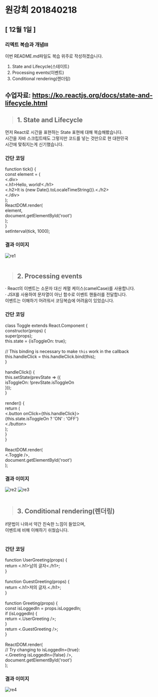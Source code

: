 # 원강희 201840218

## [ 12월 1일 ]
### 리엑트 복습과 개념III
이번 README.md파일도 복습 위주로 작성하겠습니다.<br>
1. State and Lifecycle(스테이트)
2. Processing events(이벤트)
3. Conditional rendering(렌더링)
## 수업자료: https://ko.reactjs.org/docs/state-and-lifecycle.html
>## 1. State and Lifecycle
먼저 React로 시간을 표현하는 State 표현에 대해 복습해봤습니다.<br>
시간을 자바 스크립트때도 그렇지만 코드를 넣는 것만으로 현 대한민국<br>
시간에 맟춰지는게 신기했습니다. <br>

### 간단 코딩
function tick() {<br>
  const element = (<br>
    <.div><br>
      <.h1>Hello, world!<./h1><br>
      <.h2>It is {new Date().toLocaleTimeString()}.<./h2><br>
    <./div><br>
  );<br>
  ReactDOM.render(<br>
    element,<br>
    document.getElementById('root')<br>
  );<br>
}<br>
setInterval(tick, 1000);<br>

### 결과 이미지
![re1](https://user-images.githubusercontent.com/80237099/144760993-58c6665f-1f30-4c24-a75d-0ba6cc517663.png)
<br>
<br>

>## 2. Processing events

· React의 이벤트는 소문자 대신 캐멀 케이스(camelCase)를 사용합니다.<br>
· JSX를 사용하여 문자열이 아닌 함수로 이벤트 핸들러를 전달합니다.<br>
이벤트는 이해하기 어려워서 코딩복습에 어려움이 있었습니다.<br>

### 간단 코딩
class Toggle extends React.Component {<br>
  constructor(props) {<br>
    super(props);<br>
    this.state = {isToggleOn: true};<br>
<br>
    // This binding is necessary to make `this` work in the callback<br>
    this.handleClick = this.handleClick.bind(this);<br>
  }<br>
<br>
  handleClick() {<br>
    this.setState(prevState => ({<br>
      isToggleOn: !prevState.isToggleOn<br>
    }));<br>
  }<br>
<br>
  render() {<br>
    return (<br>
      <.button onClick={this.handleClick}><br>
        {this.state.isToggleOn ? 'ON' : 'OFF'}<br>
      <./button><br>
    );<br>
  }<br>
}<br>
<br>
ReactDOM.render(<br>
  <.Toggle />,<br>
  document.getElementById('root')<br>
);<br>
### 결과 이미지<br>
![re2](https://user-images.githubusercontent.com/80237099/144761279-b24fa4b5-5996-4136-a75a-c50d250580ef.png)
![re3](https://user-images.githubusercontent.com/80237099/144761281-8de5d5df-5e58-4622-aab9-698ec8961814.png)<br>
<br>

>## 3. Conditional rendering(렌더링)
if문법이 나와서 약간 친숙한 느낌이 들었으며,<br>
이벤트에 비해 이해하기 쉬웠습니다.<br>
<br>
### 간단 코딩
function UserGreeting(props) {<br>
  return <.h1>남의 글자<./h1>;<br>
}<br>
<br>
function GuestGreeting(props) {<br>
  return <.h1>저의 글자.<./h1>;<br>
}<br>
<br>
function Greeting(props) {<br>
  const isLoggedIn = props.isLoggedIn;<br>
  if (isLoggedIn) {<br>
    return <.UserGreeting />;<br>
  }<br>
  return <.GuestGreeting />;<br>
}<br>
<br>
ReactDOM.render(<br>
  // Try changing to isLoggedIn={true}:<br>
  <.Greeting isLoggedIn={false} />,<br>
  document.getElementById('root')<br>
);<br>
### 결과 이미지
![re4](https://user-images.githubusercontent.com/80237099/144761476-2ebbdfd9-f488-4c4d-b52d-4115ede0b7d6.png)


<!-- 
## [ 11월 24일 ]
### 리엑트 복습과 개념II
시작전에 github에 io베포하기 위해 npm run deploy 명령어를 입력했으나,<br>
![20211124_163809](https://user-images.githubusercontent.com/80237099/143195136-f1145d15-bf77-440d-9619-f59aa56210f9.png)<br>
위와 같은 오류가 나타나 package.json을 찾아본 결과<br>
![20211124_164009](https://user-images.githubusercontent.com/80237099/143195519-d44553f8-9138-4633-85a7-215cce11dc46.png)<br>
위 코드의 build코드를 bulid코드로 교체해서 베포에 성공했습니다.<br>

## 수업자료: https://ko.reactjs.org/docs/introducing-jsx.html
# JSX
JSX코드는 자바스크립트를 확장한 문법이며 리엑트"엘리먼트"를 생성합니다.<br>
처음 봤을때는 생소한 문자여서 크게 이해하기 힘들었지만, 자바스크립트의 확장문자<br>
여서 코딩을 따라하는데는 큰문제 없었습니다.<br>

## 코드 따라하기
>function formatName(user) {<br>
  return user.firstName + ' ' + user.lastName;<br>
<br>
}<br>
const user = {<br>
  firstName: 'Harper',<br>
  lastName: 'Perez',<br>
};<br>
<br>
const element = <,h1>Hello, {formatName(user)}!<,/h1>;<br>
<br>
ReactDOM.render(element, document.getElementById('root'));<br>
<br>

### 결과화면<br>

![222333](https://user-images.githubusercontent.com/80237099/143781875-375f1d79-ffcd-496d-8c5c-070958f64271.png)<br> -->






<!-- ## [ 11월 16일 ]
### 리엑트 복습과 개념
이번주는 리엑트 개념 암기와 간단한 코드 따라하기로 공부했습니다.<br>
학교PC위주로 코딩하다 github에 업로드한 markdown-editor 폴더의<br> 
React문의 실행을 시도 했으나, 집 PC에서 놓친게 있는지Failed to compile.<br> 
오류가 올라와 문제해결 위주로 찾아봤습니다.<br>
![123](https://user-images.githubusercontent.com/80237099/142908546-051d4dd8-3834-46f4-b151-102e15fb1fed.png)<br>
간단한 리엑트 오류<br>

<br>
>### React의 특징
1. 상호작용이 많은 UI개발에 적합하다.
2. 컴포넌트 로직은 JavaScript로 작성한다.
3. 캡슐화된 컴포넌트로 개발되어 재사용이 용이하다.
4. DOM과는 별개로 상태를 관리할 수 있다.
5. 기술 스택의 나머지 부분에는 관여하지 않는다.
6. 기존 코드와 별개로 개발이 가능하다.
7. React Native를 이용하면 모바일 앱도 만들 수 있다.<br>
<br>

# 따라한 코드
## App.js

// import logo from './logo.svg';<br>
// import './App.css';<br>
import React from '/App';<br>
<br>
class App extends React.Component {<br>
  constructor(props) {<br>
    super(props);<br>
<br>
    this.state = { isOpen: false };<br>
    this.toggleContainer = React.createRef();<br>
<br>
    this.onClickHandler = this.onClickHandler.bind(this);<br>
    this.onClickOutsideHandler = this.onClickOutsideHandler.bind(this);<br>
  }<br>
<br>
  componentDidMount() {<br>
    window.addEventListener('click', this.onClickOutsideHandler);<br>
  }<br>
<br>
  componentWillUnmount() {<br>
    window.removeEventListener('click', this.onClickOutsideHandler);<br>
  }<br>
<br>
  onClickHandler() {<br>
    this.setState(currentState => ({<br>
      isOpen: !currentState.isOpen<br>
    }));<br>
  }<br>
<br>
  onClickOutsideHandler(event) {<br>
    if (this.state.isOpen && !this.toggleContainer.current.contains(event.target)) {<br>
      this.setState({ isOpen: false });<br>
    }<br>
  }<br>
<br>
  render() {<br>
    return (<br>
      <.div ref={this.toggleContainer}><br>
        <.button onClick={this.onClickHandler}>Select an option<./button><br>
        {this.state.isOpen && (<br>
          <.ul><br>
            <.li>Option 1<./li><br>
            <.li>Option 2<./li><br>
            <.li>Option 3<./li><br>
          <./ul><br>
        )}<br>
      <./div><br>
    );<br>
  }<br>
}<br>
<br>
export default App;<br>

## test.js
<br>
class MarkdownEditor extends React.Component {<br>
  constructor(props) {<br>
    super(props);<br>
    this.md = new Remarkable();<br>
    this.handleChange = this.handleChange.bind(this);<br>
    this.state = { value: 'Hello, **world**!' };<br>
  }<br>
<br>
  handleChange(e) {<br>
    this.setState({ value: e.target.value });<br>
  }<br>
<br>
  getRawMarkup() {<br>
    return { __html: this.md.render(this.state.value) };<br>
  }<br>
<br>
  render() {<br>
    return (<br>
      <.div className="MarkdownEditor"><br>
        <.h3>Input<./h3><br>
        <.label htmlFor="markdown-content"><br>
          Enter some markdown<br>
        <./label><br>
        <.textarea<br>
          id="markdown-content"<br>
          onChange={this.handleChange}<br>
          defaultValue={this.state.value}<br>
        />
        <.h3>Output<./h3><br>
        <.div<br>
          className="content"<br>
          dangerouslySetInnerHTML={this.getRawMarkup()}<br>
        /><br>
      <./div><br>
    );<.br>
  }<br>
<br>
ReactDOM.render(<br>
  <.MarkdownEditor />,<br>
  document.getElementById('markdown-example')<br>
);<br>
<br>

> test.js : https://ko.reactjs.org/ <br>

<br>

### 집PC에서 일어난 markdown-editor/App.js의 문제는<br>복습을 위해 천천히 찾아보겠습니다. -->





<!-- ## [ 11월 10일 ]
=======



<!-- # 원강희 201840218

=======

## [ 11월 10일 ]
>>>>>>> c2c96cefa229edcf6ebac82aa99ef5a630e40046
### 영화앱 업로드
github에 업로드 하기위해 package.json터미널에서<br>
npm i gh-pages 입력후 "gh-pages": "^3.2.3" 추가<br>
그 후 "scripts"탭에서<br>

>"predeploy": "npm run bulid",<br>
"deploy": "gh-pages -d build"<br>

입력후 터미널에서 npm run deploy입력해봤습니다.<br>
Missing err가 올라와서 에러를 문제를 찾는데 다시 집중했습니다.<br>
<br>
그 외 github에 영화앱 업로드 하기 위해서 저번주 있었던 오류를<br>
인터넷을 찾아봐서 고쳐봤습니다. <br>
>import react from 'react';<br>
▽<br>
import React from 'react';<br>
<br>
componentDidMount<br>
▽<br>
componentDidMount<br>

위와 같은 자잘한 오류를 고치거나 수업중에 말씀하신대로<br>
>package-lock.json<br>
node_moudueles<br>

삭제후 npm imstall 그리고<br>

>genres: PropTypes.array(PropTypes.string).isRequired<br>
▽<br>
genres: PropTypes.arrayOf(PropTypes.string).isRequired,<br>

숱한 오류를 고친후<br>
![20211110_154343](https://user-images.githubusercontent.com/80237099/141063496-5e631595-bc65-4ecf-b30f-d63ba3b03bc2.png)<br>
![20211110_154412](https://user-images.githubusercontent.com/80237099/141063556-ec14125a-c6ec-4d37-9686-9d518a85a178.png)<br>
몇주만에 영화앱 진입에 성공했습니다. 감사합니다.

# 따라한 코드 
## package.json<br>

>{<br>
  "name": "movie_app_2020",<br>
  "version": "0.1.0",<br>
  "private": true,<br>
  "dependencies": {<br>
    "@testing-library/jest-dom": "^4.2.4",<br>
    "@testing-library/react": "^9.5.0",<br>
    "@testing-library/user-event": "^7.2.1",<br>
    "axios": "^0.19.2",<br>
    "gh-pages": "^3.2.3",<br>
    "prop-types": "^15.7.2",<br>
    "react": "^16.13.1",<br>
    "react-dom": "^16.13.1",<br>
    "react-router-dom": "^5.3.0",<br>
    "react-scripts": "3.4.1"<br>
  },<br>
  "scripts": {<br>
    "start": "react-scripts start",<br>
    "build": "react-scripts build",<br>
    "predeploy": "npm run bulid",<br>
    "deploy": "gh-pages -d build"<br>
  },<br>
  "eslintConfig": {<br>
    "extends": "react-app"<br>
  },<br>
  "browserslist": {<br>
    "production": [<br>
      ">0.2%",<br>
      "not dead",<br>
      "not op_mini all"<br>
    ],<br>
    "development": [<br>
      "last 1 chrome version",<br>
      "last 1 firefox version",<br>
      "last 1 safari version"<br>
    ]<br>
  },<br>
  "homepage": "https://WKH201840218.github.io/movie_app_2021"<br>
<<<<<<< HEAD
}<br> -->







<!-- ## [ 11월 03일 ]
### (영화앱)네비게이션 만들어 보기
이번주는 처음으로 네비게이션을 넣어 보았습니다.<br>
Navigation.js, Navigation.css추가후 실행 해보았으나,<br>
저번주와 마찬기지로 Failed to compile.되어서 해결 방한을 찾아봤으나<br>
실행을 실패했습니다.<br>

>./src/routes/About.js<br>
Module not found: Can't resolve './About.css'<br>
in 'C:\webcon\movie_app_2021\src\routes'<br>

위에 오류가 떠서 About.js나 CSS코드에 문제가 있나 싶어서<br>
코드를 따라 적어봤으나 같은 메세지가 올라와서<br>
package-lock.json,node-modules파일 제거후 <br>
>npm install -S react-router-dom

명령어를 입력해 보았으나, <br>
파일은 찾을 수 없다는 오류가 올라와서 <br>
수업 영상 다시보면서 오류문제를 찾아보려고 합니다.<br>

## 실습
Navigation.js'react-router-dom'코드를 넣어봤으며 { Link }<br>
Navigation.js 안에 HashRouter코드를 추가해 보았습니다.

routes폴더 안에 Detail.js작성후 console에서<br> 
history을 출력 시도를 해보았습니다.

# 따라한 코드 
## Navigation.js<br>

>import React from 'react'<br>
import { Link }  from 'react-router-dom'<br>
import './Navigation.css'<br>
<br>
function Navigation() {<br>
    return(<br>
        <.div><br>
        <.Link to='/'>Home<./Link><br>
        <.Link to='/about'>About<./Link><br>
        <./div><br>
    )<br>
}<br>
<br>
export default Navigation


## Detail.js<br>

>import react from "react";<br>
<br>
class Detail extends react.Component{<br>
    ComponentDidMount() {<br>
        const { location, history } =this.props<br>
        if ( location.state === undefined ) {<br>
            history.push('/')<br>
        }<br>
    }<br>
    render() {<br>
        const { location } = this.props<br>
        if (location.state) {<br>
          return(<br>
               <.span>{location.state.title}<./span><br>
               )<br>
        } else {<br>
          return null<br>
        }<br>
      }<br>
    }<br>
<br>
export default Detail;<br>






 -->




<!-- # 원강희 201840218
 ## [ 10월 27일 ]







 <!-- ## [ 10월 27일 ]
 
 교수님 모든 주 MD파일은 차 주 MD파일 작성시 주석처리 해놓아서<br>
 코드 하단에 날짜 별로 작성되어있습니다. 늦게 말씀드려서 죄송합니다.<br>
 9월 15일, 9월 29일 작성은 둘다 과거 둘다 13일로 되어있어서 <br>
 각각 날짜에 맞게 변경했습니다.<br>

 이번주는 영화앱에 Home.css와 Movie.css를 추가해보았습니다.<br>
 코드에 각각 CSS를 수업때 보여주셨던github.EasysIT에서 CSS를 복사해가지고<br>
 CSS자체에는 문제가 없었지만, App.js컴플리트를 실패해서 적용된 걸 확인하는데<br>
 어려움이 있었습니다.<br>
 ![fail](https://user-images.githubusercontent.com/80237099/139593085-718ece2a-e815-44d8-9cf6-8f882fda090e.png)<br>
 수업시간에 했던 코드가 실행안되나 싶었지만, 초기 코드도 실행이 안되기에<br>
 10월 30일 토요일까지는 css적용된 걸 확인못했습니다. 다음주 수업전까지 천천히<br>
 원인을 찾아볼까 합니다.<br>

 # 따라한 코드 
## App.js<br>
 import "./App.css"<br>
 import { HashRouter, Route } from 'react-router-dom'<br>
 import About from './routes/About'<br>
 import Home from './routes/Home'<br>
<br>
 function App() {<br>
    return (<br>
        <.HashRouter><br>
            <.Route path='/' exact={true} component={Home}><br>
            <.h1>Home<./h1><br>
            <./Route><br>
            <.Route path='/about' component={About}><br>
            <.h1>About<./h1><br>
            <./Route><br>
        <./HashRouter><br>
    )<br>
}<br>
<br>
export default App<br>

## Movie.js
import PropTypes from 'prop-types'<br>
import "./Movie.css"<br>
<br>
function Movie({title, year, summary, poster, genres}) {<br>
    return (<br>
        <.div className='movie'><br>
        <.img src={poster} alt={title} title={title} /><br>
        <.div className='movie-data'><br>
            <.h3 className='movie-title'>{title}<./h3><br>
            <.h5 className='movie-year'>{year}<./h5><br>
            <.ul className='movie-genres'><br>
                {<br>
                    genres.map((genre, index) =>{<br>
                        return(<br>
                            <.li key={index} className='movie-genre'>{genre}<./li><br>
                        )<br>
                    })<br>
                }<br>
            <./ul><br>
            <.p className='movie-summary'>{summary.slice(0, 180)}<./p><br>
        <./div><br>
        <./div><br>
    )<br>
}<br>
<br>
Movie.PropTypes = {
    id: PropTypes.number.isRequired,
    year: PropTypes.string.isRequired,
    title: PropTypes.string.isRequired,
    summary: PropTypes.string.isRequired,
    poster: PropTypes.string.isRequired,
    genres: PropTypes.array(PropTypes.string).isRequired
}
<br>
export default Movie<br>

## About.js
import './About.css'<br>
function About() {<br>
    return (<br>
        <.span className='about__container'><br>
            <.h1>Hello About!<./h1><br>
        <./span><br>
    )<br>
}<br>
<<<<<<< HEAD

 -->


 
 
 
 
 <!-- ## [ 10월 13일 ]

 오늘은 영화앱에 Movie.js까지 추가해 보았습니다.<br>

컴플리트 실패했다는 오류가 있어서 영상보고 다시 따해보았으며,<br>
js에 class를 넣는게 html코딩 하는 느낌이 있어서 친숙한 느낌이 있었습니다.<br>

![js1](https://user-images.githubusercontent.com/80237099/138008248-a0106abf-8609-4ef9-ae2d-461b1d06a9cd.png)<br>
className부분 이해하기 위해 다시 영상보며 시간을 들였으며,<br>
![js2](https://user-images.githubusercontent.com/80237099/138008252-095ef76e-c83c-4de0-a69d-865c78f4fa89.png)<br>
App.js또한 영상자료와 같이 수정했습니다.

npm start후 저의 코딩실력 부족으로 오류 코드가 자주떠서 여러 시험을 해볼 수 있었습니다.<br>

# 따라한 코드 
## App.js
<br>

import React from "react"<br>
import axios from "axios"<br>
import Movie from "./Movie"<br>
import "./App.css"<br>

class App extends React.Component {<br>
    state = {<br>
        isLoading:true, <br>
        movies: []<br>
    }

    getMovies = async () => {
        const {
            data: {
                data: {movies}
            }
        }
        // const movies
         = await axios.get('https://yts-proxy.now.sh/list_movies.json?sort_by=rating')
         console.log(movies);
         this.setState({movies, isLoading: false});
    }

    ComponentDidMount() {
        this.getMovies()
    }
    render() {
        const { isLoading, movies } = this.state
        return(
            <section className='container'>
                {isLoading ? (
                    <div className='loader'>
                        <span className='loader-text'>Loading...</span>
                    </div>
                ) : (
                    <div className='movies'>
                        {
                            movies.map((movie) => {
                                console.log(movie);
                                return (
                                <Movie
                                key = {movie.id}
                                id = {movie.id}
                                year = {movie.year}
                                title = {movie.title}
                                summary = {movie.summary}
                                poster = {movie.medium_cover_image}
                                genres = {movie.genres}
                                 />
                                ) }) }
                    </div>
                )
                }
            </section>
        )
    }
}

export default App<br>
<br>


## Movie.js
<br>

import PropTypes from 'prop-types'<br>
import "./Movie.css"<br>
<br>
function Movie({title, year, summary, poster, genres}) {<br>
    return (<br>
        <.div className='movie'><br>
        <.img src={poster} alt={title} title={title} /><br>
        <.div className='movie-data'><br>
            <.h3 className='movie-title'>{title}<./h3><br>
            <.h3 className='movie-year'>{year}<./h3><br>
            <.p className='movie-summary'>{summary}<./p><br>
        <./div><br>
        <./div><br>
    )<br>
}<br>
<br>
Movie.PropTypes = {<br>
    id: PropTypes.number.isRequired,<br>
    year: PropTypes.string.isRequired,<br>
    title: PropTypes.string.isRequired,<br>
    summary: PropTypes.string.isRequired,<br>
    poster: PropTypes.string.isRequired,<br>
    genres: PropTypes.array(PropTypes.string).isRequired<br>
}<br>
<br>
export default Movie -->




<!-- ## [ 10월 6일 ]
교수님 저번주 날짜를 착각해서 9월 13일로 잘못올렸습니다.<br>
날짜 수정했습니다. 죄송합니다.<br>

axios install확인 해보았고 큰 문제는 없었습니다.<br>
![10091](https://user-images.githubusercontent.com/80237099/136626188-f05456b7-b6c7-4169-b97f-9bb8ed6f76c2.png)<br>
![10092](https://user-images.githubusercontent.com/80237099/136626192-74915254-ed5e-4eb6-bb68-da3043d7e080.png)<br>

인스톨 과정과 결과를 확인해보았고<br>
json파일에 있는 것을 확인후 영화 코드를 따라 적었습니다.<br>
React 코드나 axios 코드에 문제가 없는 것을 확인했는데 Failed to compile.<br>
오류가 지속적으로 나타나 무엇이 문제인가 찾아봤더니 ComponentDidMount의 앞에<br>
대문자가 소문자로 잘못적어서 작은 고생을 했지만, 코드 완성후 결과까지 도출했습니다.<br>
![10093](https://user-images.githubusercontent.com/80237099/136626193-148e564d-e423-43df-ad0e-26d58d2341ca.png)<br>

# 따라한 코드 
## App.js
<br>
import React from "react"
import axios from "axios"

class App extends React.Component {
    state = {
        isLoading:true, 
        movies: []
    }

    getMovies = async () => {
        const {
            data: {
                data: {movies}
            }
        }
        // const movies
         = await axios.get('https://yts-proxy.now.sh/list_movies.json')
        console.log(movies);
    }

    ComponentDidMount() {
        this.getMovies()
    }
    render() {
        const { isLoading } = this.state
        return(
            <div>
                {isLoading ? 'Loading...' : '영화 데이터 출력'}
            </div>
        )
    }
}
export default App -->





<!-- ## [ 9월 29일 ]
4주차 수업에 대해서 복습해봤습니다.<br>
이번 복습은 npm add와 Minus에 대해 복습해봤습니다.<br>
npm 부분에 숙련도가 부족해서 약간의 오류가 있긴 했지만 조금씩 보완해가는 중입니다.<br>

![1001자료](https://user-images.githubusercontent.com/80237099/135497471-b6c8672c-c762-4486-b5ea-c1fc94f09620.png)<br>
npm 복습 코드이며 코드나 npm에 문제가 있나 싶어서 수업에 쓰던<br>
![10013](https://user-images.githubusercontent.com/80237099/135502236-b77e07ee-c699-496a-82f3-e70b37bcb98c.png)<br>
hello코딩으로 간단히 체크 해보았고 npm쪽에는 문제는 없었습니다.<br>

### 타이밍 도중 TypeError가 뜨는일이있어서 코딩 연습을 해야겠다는 생각이 들었습니다.<br>
### 지속적으로 오류를 고쳐나가며 복습하겠습니다. 

# 따라한 코드 
## App.js
import React, {Component} from "react"<br>
<br>
class App extends Component {<br>
  constructor(props){<br>
    super(props)<br>
    console.log('constructor')<br>
  }<br>
<br>
  ComponentDidMount() {<br>
    console.log('componentDidMount')<br>
  }<br>
<br>
  ComponentDidupdate() {<br>
    console.log('componentDidUpdat')<br>
  }<br>
  state = {<br>
    count: 0<br>
  }<br>
<br>
  add = () => {<br>
    this.state.count = 1<br>
  }<br>
<br>
  minus = () => {<br>
    this.state.count = -1<br>
  }<br>
<br>
  render() {<br>
    return (<br>
      <.div><br>
      <.h1>Rhe number is: {this/this.state.count}<./h1><br>
      <.button onClick={this.add}>Add<./button><br>
      <.button onClick={this.minus}>Minus</.button><br>
      <./div><br>
    )<br>
  } <br>
}<br>
<br>
export default App<br>

### MD파일을 작성할때 코딩을 넣으면 인식해버려서 앞에 . 표시를 넣었습니다. --> 






<!-- ## [ 9월 15일 ]
3주차 수업은 리엑트 기초개념에 대해 공부해봤습니다.<br>
기본적으로 교수님 수업 코드를 따라적어서 비슷한 키워드로 정했습니다..<br>
![3주차 2](https://user-images.githubusercontent.com/80237099/133769788-400be050-1dcd-4dd6-9ca9-8cb5781576f7.png)<br>
![3주자 3](https://user-images.githubusercontent.com/80237099/133769980-e8d3f42b-0754-4291-aa50-387f407676a4.png)<br>
간단한 코드를 따라 결과를 도출해봤습니다.<br>
약간의 오류는 있었지만 npm쪽 경험이 부족해서 일어난 문제였고 현재는 해결했습니다.<br>
# 따라한 코드 
## App.js

>const foodLik = [<br>
  {<br>
    name: "food",<br>
    image: "https://www.google.com/url?sa=i&url=https%3A%2F%2Fwww.everydayhealth.com%2Fdiet-nutrition%2Ftop-10-worst-foods-you-should-give-up%2F&psig=AOvVaw2yWirAkesPu-l2xA2eb2tC&ust=1631770839044000&source=images&cd=vfe&ved=0CAkQjhxqFwoTCMizopyigPMCFQAAAAAdAAAAABAD"<br>
  }<br>
]<br>
function App() {<br>
  return (<br>
    <.div><br>
      <.h1>Hello<./h1><br>
      <.Food fav="kimchi"/><br>
      <.potato bar="you" /><br>
    <./div><br>
  );<br>
} <br>
function Food(foo) {<br>
  const {fav} = foo<br>
  return <.h1>I libke {fav}<./h1><br>
    }<br>
export default App;<br>

## index.js

>import ReactDOM from 'react-dom';<br>
import App from './App';<br>
<br>
ReactDOM.render(<.App />, document.getElementById('root'))<br>

### MD파일을 작성할때 코딩을 넣으면 인식해버려서 앞에 . 표시를 넣었습니다. -->





<!-- ## [ 9월 08일 ] 
2주차 수업은 약간 생소한 내용도 있어서 간단히 프로그램 따라해보고 복습하는 식으로 진행했습니다.<br>
![123456](https://user-images.githubusercontent.com/80237099/132681792-058cbca0-3d45-44bb-bf4e-3b12d0b16402.png)<br>
실행결과도 따라해보고<br>
![1234(2)](https://user-images.githubusercontent.com/80237099/132681498-1914137d-5001-4b20-93df-fbc4cfe73d4c.png)<br>
생소한 결과도 받아봤습니다.

파일을 다운받는데 약간의 트러블은 있었지만 이번 학기에는 시간내에 파일 받는데에 성공하고 수업을 따라 갈 수 있어서 많이 볼 수 있었습니다.<br>
<br>

# 따라한 코드
## App.js
>function App() {<br>
  return (
    <div >
      Hello React
    </div >
  );
} <br>
export default App;

## index.js
>import ReactDOM from 'react-dom';<br>
import App from './App';<br>
ReactDOM.render(<
App />, document.getElementById('root'))
<br>
<br>

[ 9월 01일 ]
1주차에는 개발환경과 복습 간단한 복습위주로 진행했습니다.<br>
크게 공부라 할건 없지만 <br>
![123](https://user-images.githubusercontent.com/80237099/132678447-5c18d3ce-b9ac-4fbf-a3ad-0db2988ff031.png)<br>
과거에 했던 
js2021-5파일 이미지 자료들을 잠시보고 VS코드 연습만 짧게 했습니다.

github 모든 파일을 푸쉬하는게 좋은건지 몰라서 일단 코드만 복사해서 md파일에 푸쉬하겠습니다. -->

<!-- ## [ #월 ##일 ] -->
<!-- 학습내용 -->